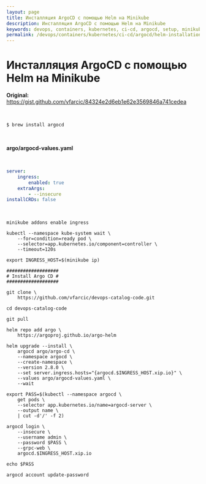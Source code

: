 ```yaml
---
layout: page
title: Инсталляция ArgoCD с помощью Helm на Minikube
description: Инсталляция ArgoCD с помощью Helm на Minikube
keywords: devops, containers, kubernetes, ci-cd, argocd, setup, minikube, helm
permalink: /devops/containers/kubernetes/ci-cd/argocd/helm-installation/
---
```


# Инсталляция ArgoCD с помощью Helm на Minikube

**Original:**
https://gist.github.com/vfarcic/84324e2d6eb1e62e3569846a741cedea

<br/>

```
$ brew install argocd
```

<br/>

**argo/argocd-values.yaml**

<br/>

```yaml
server:
    ingress:
        enabled: true
    extraArgs:
        - --insecure
installCRDs: false
```

<br/>

```
minikube addons enable ingress

kubectl --namespace kube-system wait \
    --for=condition=ready pod \
    --selector=app.kubernetes.io/component=controller \
    --timeout=120s

export INGRESS_HOST=$(minikube ip)

###################
# Install Argo CD #
###################

git clone \
    https://github.com/vfarcic/devops-catalog-code.git

cd devops-catalog-code

git pull

helm repo add argo \
    https://argoproj.github.io/argo-helm

helm upgrade --install \
    argocd argo/argo-cd \
    --namespace argocd \
    --create-namespace \
    --version 2.8.0 \
    --set server.ingress.hosts="{argocd.$INGRESS_HOST.xip.io}" \
    --values argo/argocd-values.yaml \
    --wait

export PASS=$(kubectl --namespace argocd \
    get pods \
    --selector app.kubernetes.io/name=argocd-server \
    --output name \
    | cut -d'/' -f 2)

argocd login \
    --insecure \
    --username admin \
    --password $PASS \
    --grpc-web \
    argocd.$INGRESS_HOST.xip.io

echo $PASS

argocd account update-password
```
